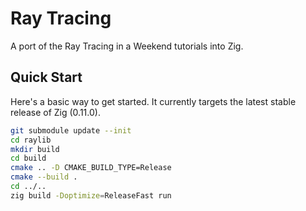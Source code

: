 # Ray Tracing

A port of the Ray Tracing in a Weekend tutorials into Zig.

## Quick Start

Here's a basic way to get started. It currently targets the latest stable release of Zig (0.11.0).

```bash
git submodule update --init
cd raylib
mkdir build
cd build
cmake .. -D CMAKE_BUILD_TYPE=Release
cmake --build .
cd ../..
zig build -Doptimize=ReleaseFast run
```
